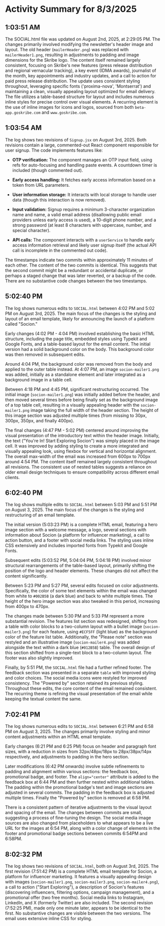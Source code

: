 # Activity Summary for 8/3/2025

## 1:03:51 AM
The SOCIAL.html file was updated on August 2nd, 2025, at 2:29:05 PM.  The changes primarily involved modifying the newsletter's header image and layout.  The old header (`mailerHeader.png`) was replaced with `mailerHeader1.png`, resulting in adjustments to padding and image dimensions for the Skribe logo. The content itself remained largely consistent, focusing on Skribe's new features (press release distribution and regional vernacular tracking), a key event (IDMA awards), journalist of the month, key appointments and industry updates, and a call to action for paid press release distribution.  The update uses consistent styling throughout, leveraging specific fonts ('proxima-nova', 'Montserrat') and maintaining a clean, visually appealing layout optimized for email delivery.  The file utilizes a table-based structure for layout and includes numerous inline styles for precise control over visual elements.  A recurring element is the use of inline images for icons and logos, sourced from both `beta-app.goskribe.com` and `www.goskribe.com`.


## 1:03:54 AM
The log shows two revisions of `Signup.jsx` on August 3rd, 2025.  Both revisions contain a large, commented-out React component responsible for user signup.  The code implements features like:

* **OTP verification:**  The component manages an OTP input field, using refs for auto-focusing and handling paste events.  A countdown timer is included (though commented out).

* **Early access handling:** It fetches early access information based on a token from URL parameters.

* **User information storage:**  It interacts with local storage to handle user data (though this interaction is now removed).

* **Input validation:**  Signup requires a minimum 3-character organization name and name, a valid email address (disallowing public email providers unless early access is used), a 10-digit phone number, and a strong password (at least 8 characters with uppercase, number, and special character).

* **API calls:**  The component interacts with a `userService` to handle early access information retrieval and likely user signup itself (the actual API call is incomplete in the commented out code).

The timestamps indicate two commits within approximately 11 minutes of each other.  The content of the two commits is identical. This suggests that the second commit might be a redundant or accidental duplicate, or perhaps a staged change that was later reverted, or a backup of the code.  There are no substantive code changes between the two timestamps.


## 5:02:40 PM
The log shows numerous edits to `SOCIAL.html` between 4:02 PM and 5:02 PM on August 3rd, 2025.  The main focus of the changes is the styling and layout of an email template, likely for announcing the launch of a platform called "Socion."

Early changes (4:02 PM - 4:04 PM) involved establishing the basic HTML structure,  including the page title, embedded styles using Typekit and Google Fonts, and a table-based layout for the email content.  The initial version had a solid background color on the body. This background color was then removed in subsequent edits.

Around 4:04 PM, the background color was removed from the body and applied to the outer table instead.  At 4:07 PM, an image `socion-mailer1.png` was added, initially as a standalone element and later integrated as a background image in a table cell.

Between 4:18 PM and 4:45 PM, significant restructuring occurred. The initial image (`socion-mailer1.png`) was initially added before the header, and then moved several times before being finally set as the background image of a top table cell, resulting in a visually appealing header with the `socion-mailer1.png` image taking the full width of the header section.  The height of this image section was adjusted multiple times (from missing to 30px, 300px, 350px, and finally 400px).

The final changes (4:47 PM - 5:02 PM) centered around improving the visual presentation of the introductory text within the header image. Initially, the text ("You're In! Start Exploring Socion") was simply placed in the image cell. It was improved by adding styling to create a more integrated and visually appealing look, using flexbox for vertical and horizontal alignment. The overall max-width of the email was increased from 600px to 700px around 4:54 PM.  The content itself remained largely consistent throughout all revisions.  The consistent use of nested tables suggests a reliance on older email design techniques to ensure compatibility across different email clients.


## 6:02:40 PM
The log shows multiple edits to `SOCIAL.html` between 5:03 PM and 5:51 PM on August 3, 2025.  The main focus of the changes is the styling and restructuring of an email template.

The initial version (5:03:23 PM)  is a complete HTML email, featuring a hero image section with a welcome message, a logo, several sections with information about Socion (a platform for influencer marketing), a call to action button, and a footer with social media links.  The styling uses inline CSS extensively and includes imported fonts from Typekit and Google Fonts.

Subsequent edits (5:03:52 PM, 5:04:04 PM, 5:04:18 PM) involved minor structural rearrangements of the table-based layout, primarily shifting the position of the logo and header elements.  These changes did not affect the content significantly.


Between 5:23 PM and 5:27 PM, several edits focused on color adjustments.  Specifically, the color of some text elements within the email was changed from white to `#002B5B` (a dark blue) and back to white multiple times. The height of the hero image section was also tweaked in this period, increasing from 400px to 470px.

The changes made between 5:30 PM and 5:33 PM represent a more substantial revision. The features list section was redesigned, shifting from a table with color blocks to a two-column layout with a bullet image (`socion-mailer3.png`) for each feature, using `#ECF5FF` (light blue) as the background color of the feature list table.  Additionally, the "Please note" section was restyled and an illustrative image (`socion-mailer4.png`) was added alongside the text within a dark blue (`#012B5B`) table. The overall design of this section shifted from a single-text block to a two-column layout. The footer was also slightly improved.


Finally, by 5:51 PM, the  `SOCIAL.html` file had a further refined footer. The feedback section was presented in a separate `table` with improved styling and color choices.  The social media icons were restyled for improved consistency.  The "Powered by" section retained its previous styling. Throughout these edits, the core content of the email remained consistent. The recurring theme is refining the visual presentation of the email while keeping the textual content the same.


## 7:02:41 PM
The log shows numerous edits to `SOCIAL.html` between 6:21 PM and 6:58 PM on August 3, 2025.  The changes primarily involve styling and minor content adjustments within an HTML email template.  

Early changes (6:21 PM and 6:25 PM) focus on header and paragraph font sizes, with a reduction in sizes from 32px/48px/18px to 28px/38px/14px respectively, and adjustments to padding in the hero section.

Later modifications (6:42 PM onwards) involve subtle refinements to padding and alignment within various sections: the feedback box, promotional badge, and footer.  The  `align="center"` attribute is added to the feedback box at 6:44 PM and then further nested within additional tables.  The padding within the promotional badge's text and image sections are adjusted in several commits.  The padding in the feedback box is adjusted multiple times. Finally the "Powered by" section is removed at 6:58 PM.


There is a consistent pattern of iterative adjustments to the visual layout and spacing of the email. The changes between commits are small, suggesting a process of fine-tuning the design.  The social media image sources are also changed from placeholders to what appears to be a live URL for the images at 6:54 PM, along with a color change of elements in the footer and promotional badge sections between commits 6:54PM and 6:58PM.


## 8:02:32 PM
The log shows two revisions of `SOCIAL.html`, both on August 3rd, 2025.  The first revision (7:51:42 PM) is a complete HTML email template for Socion, a platform for influencer marketing. It features a visually appealing design with images (`socion-mailer1.png`, `socion-mailer3.png`, `socion-mailer4.png`), a call to action ("Start Exploring"),  a description of Socion's features (discovering influencers, filtering options, campaign management), and a promotional offer (two free months).  Social media links to Instagram, LinkedIn, and X (formerly Twitter) are also included. The second revision (7:52:25 PM), made only one minute later, appears to be identical to the first.  No substantive changes are visible between the two versions.  The email uses extensive inline CSS for styling.
